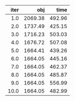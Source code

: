 |   iter |       obj |     time |
| ------:| ---------:| --------:|
|  $1.0$ | $2069.38$ | $492.96$ |
|  $2.0$ | $1737.49$ | $425.15$ |
|  $3.0$ | $1716.23$ | $503.03$ |
|  $4.0$ | $1676.72$ | $507.08$ |
|  $5.0$ | $1664.41$ | $439.26$ |
|  $6.0$ | $1664.05$ | $445.16$ |
|  $7.0$ | $1664.05$ | $462.37$ |
|  $8.0$ | $1664.05$ | $485.87$ |
|  $9.0$ | $1664.05$ | $556.99$ |
| $10.0$ | $1664.05$ | $482.99$ |

